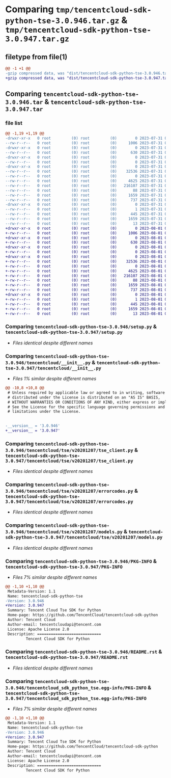 # Comparing `tmp/tencentcloud-sdk-python-tse-3.0.946.tar.gz` & `tmp/tencentcloud-sdk-python-tse-3.0.947.tar.gz`

## filetype from file(1)

```diff
@@ -1 +1 @@
-gzip compressed data, was "dist/tencentcloud-sdk-python-tse-3.0.946.tar", last modified: Mon Jul 31 00:38:59 2023, max compression
+gzip compressed data, was "dist/tencentcloud-sdk-python-tse-3.0.947.tar", last modified: Tue Aug  1 00:59:17 2023, max compression
```

## Comparing `tencentcloud-sdk-python-tse-3.0.946.tar` & `tencentcloud-sdk-python-tse-3.0.947.tar`

### file list

```diff
@@ -1,19 +1,19 @@
-drwxr-xr-x   0 root         (0) root         (0)        0 2023-07-31 00:38:59.000000 tencentcloud-sdk-python-tse-3.0.946/
--rw-r--r--   0 root         (0) root         (0)     1006 2023-07-31 00:38:59.000000 tencentcloud-sdk-python-tse-3.0.946/setup.py
-drwxr-xr-x   0 root         (0) root         (0)        0 2023-07-31 00:38:59.000000 tencentcloud-sdk-python-tse-3.0.946/tencentcloud/
--rw-r--r--   0 root         (0) root         (0)      630 2023-07-31 00:38:59.000000 tencentcloud-sdk-python-tse-3.0.946/tencentcloud/__init__.py
-drwxr-xr-x   0 root         (0) root         (0)        0 2023-07-31 00:38:59.000000 tencentcloud-sdk-python-tse-3.0.946/tencentcloud/tse/
--rw-r--r--   0 root         (0) root         (0)        0 2023-07-31 00:38:59.000000 tencentcloud-sdk-python-tse-3.0.946/tencentcloud/tse/__init__.py
-drwxr-xr-x   0 root         (0) root         (0)        0 2023-07-31 00:38:59.000000 tencentcloud-sdk-python-tse-3.0.946/tencentcloud/tse/v20201207/
--rw-r--r--   0 root         (0) root         (0)    32536 2023-07-31 00:38:59.000000 tencentcloud-sdk-python-tse-3.0.946/tencentcloud/tse/v20201207/tse_client.py
--rw-r--r--   0 root         (0) root         (0)        0 2023-07-31 00:38:59.000000 tencentcloud-sdk-python-tse-3.0.946/tencentcloud/tse/v20201207/__init__.py
--rw-r--r--   0 root         (0) root         (0)     4625 2023-07-31 00:38:59.000000 tencentcloud-sdk-python-tse-3.0.946/tencentcloud/tse/v20201207/errorcodes.py
--rw-r--r--   0 root         (0) root         (0)   216107 2023-07-31 00:38:59.000000 tencentcloud-sdk-python-tse-3.0.946/tencentcloud/tse/v20201207/models.py
--rw-r--r--   0 root         (0) root         (0)       88 2023-07-31 00:38:59.000000 tencentcloud-sdk-python-tse-3.0.946/setup.cfg
--rw-r--r--   0 root         (0) root         (0)     1659 2023-07-31 00:38:59.000000 tencentcloud-sdk-python-tse-3.0.946/PKG-INFO
--rw-r--r--   0 root         (0) root         (0)      737 2023-07-31 00:38:59.000000 tencentcloud-sdk-python-tse-3.0.946/README.rst
-drwxr-xr-x   0 root         (0) root         (0)        0 2023-07-31 00:38:59.000000 tencentcloud-sdk-python-tse-3.0.946/tencentcloud_sdk_python_tse.egg-info/
--rw-r--r--   0 root         (0) root         (0)        1 2023-07-31 00:38:59.000000 tencentcloud-sdk-python-tse-3.0.946/tencentcloud_sdk_python_tse.egg-info/dependency_links.txt
--rw-r--r--   0 root         (0) root         (0)      445 2023-07-31 00:38:59.000000 tencentcloud-sdk-python-tse-3.0.946/tencentcloud_sdk_python_tse.egg-info/SOURCES.txt
--rw-r--r--   0 root         (0) root         (0)     1659 2023-07-31 00:38:59.000000 tencentcloud-sdk-python-tse-3.0.946/tencentcloud_sdk_python_tse.egg-info/PKG-INFO
--rw-r--r--   0 root         (0) root         (0)       13 2023-07-31 00:38:59.000000 tencentcloud-sdk-python-tse-3.0.946/tencentcloud_sdk_python_tse.egg-info/top_level.txt
+drwxr-xr-x   0 root         (0) root         (0)        0 2023-08-01 00:59:17.000000 tencentcloud-sdk-python-tse-3.0.947/
+-rw-r--r--   0 root         (0) root         (0)     1006 2023-08-01 00:59:17.000000 tencentcloud-sdk-python-tse-3.0.947/setup.py
+drwxr-xr-x   0 root         (0) root         (0)        0 2023-08-01 00:59:17.000000 tencentcloud-sdk-python-tse-3.0.947/tencentcloud/
+-rw-r--r--   0 root         (0) root         (0)      630 2023-08-01 00:59:17.000000 tencentcloud-sdk-python-tse-3.0.947/tencentcloud/__init__.py
+drwxr-xr-x   0 root         (0) root         (0)        0 2023-08-01 00:59:17.000000 tencentcloud-sdk-python-tse-3.0.947/tencentcloud/tse/
+-rw-r--r--   0 root         (0) root         (0)        0 2023-08-01 00:59:17.000000 tencentcloud-sdk-python-tse-3.0.947/tencentcloud/tse/__init__.py
+drwxr-xr-x   0 root         (0) root         (0)        0 2023-08-01 00:59:17.000000 tencentcloud-sdk-python-tse-3.0.947/tencentcloud/tse/v20201207/
+-rw-r--r--   0 root         (0) root         (0)    32536 2023-08-01 00:59:17.000000 tencentcloud-sdk-python-tse-3.0.947/tencentcloud/tse/v20201207/tse_client.py
+-rw-r--r--   0 root         (0) root         (0)        0 2023-08-01 00:59:17.000000 tencentcloud-sdk-python-tse-3.0.947/tencentcloud/tse/v20201207/__init__.py
+-rw-r--r--   0 root         (0) root         (0)     4625 2023-08-01 00:59:17.000000 tencentcloud-sdk-python-tse-3.0.947/tencentcloud/tse/v20201207/errorcodes.py
+-rw-r--r--   0 root         (0) root         (0)   216107 2023-08-01 00:59:17.000000 tencentcloud-sdk-python-tse-3.0.947/tencentcloud/tse/v20201207/models.py
+-rw-r--r--   0 root         (0) root         (0)       88 2023-08-01 00:59:17.000000 tencentcloud-sdk-python-tse-3.0.947/setup.cfg
+-rw-r--r--   0 root         (0) root         (0)     1659 2023-08-01 00:59:17.000000 tencentcloud-sdk-python-tse-3.0.947/PKG-INFO
+-rw-r--r--   0 root         (0) root         (0)      737 2023-08-01 00:59:17.000000 tencentcloud-sdk-python-tse-3.0.947/README.rst
+drwxr-xr-x   0 root         (0) root         (0)        0 2023-08-01 00:59:17.000000 tencentcloud-sdk-python-tse-3.0.947/tencentcloud_sdk_python_tse.egg-info/
+-rw-r--r--   0 root         (0) root         (0)        1 2023-08-01 00:59:17.000000 tencentcloud-sdk-python-tse-3.0.947/tencentcloud_sdk_python_tse.egg-info/dependency_links.txt
+-rw-r--r--   0 root         (0) root         (0)      445 2023-08-01 00:59:17.000000 tencentcloud-sdk-python-tse-3.0.947/tencentcloud_sdk_python_tse.egg-info/SOURCES.txt
+-rw-r--r--   0 root         (0) root         (0)     1659 2023-08-01 00:59:17.000000 tencentcloud-sdk-python-tse-3.0.947/tencentcloud_sdk_python_tse.egg-info/PKG-INFO
+-rw-r--r--   0 root         (0) root         (0)       13 2023-08-01 00:59:17.000000 tencentcloud-sdk-python-tse-3.0.947/tencentcloud_sdk_python_tse.egg-info/top_level.txt
```

### Comparing `tencentcloud-sdk-python-tse-3.0.946/setup.py` & `tencentcloud-sdk-python-tse-3.0.947/setup.py`

 * *Files identical despite different names*

### Comparing `tencentcloud-sdk-python-tse-3.0.946/tencentcloud/__init__.py` & `tencentcloud-sdk-python-tse-3.0.947/tencentcloud/__init__.py`

 * *Files 1% similar despite different names*

```diff
@@ -10,8 +10,8 @@
 # Unless required by applicable law or agreed to in writing, software
 # distributed under the License is distributed on an "AS IS" BASIS,
 # WITHOUT WARRANTIES OR CONDITIONS OF ANY KIND, either express or implied.
 # See the License for the specific language governing permissions and
 # limitations under the License.
 
 
-__version__ = '3.0.946'
+__version__ = '3.0.947'
```

### Comparing `tencentcloud-sdk-python-tse-3.0.946/tencentcloud/tse/v20201207/tse_client.py` & `tencentcloud-sdk-python-tse-3.0.947/tencentcloud/tse/v20201207/tse_client.py`

 * *Files identical despite different names*

### Comparing `tencentcloud-sdk-python-tse-3.0.946/tencentcloud/tse/v20201207/errorcodes.py` & `tencentcloud-sdk-python-tse-3.0.947/tencentcloud/tse/v20201207/errorcodes.py`

 * *Files identical despite different names*

### Comparing `tencentcloud-sdk-python-tse-3.0.946/tencentcloud/tse/v20201207/models.py` & `tencentcloud-sdk-python-tse-3.0.947/tencentcloud/tse/v20201207/models.py`

 * *Files identical despite different names*

### Comparing `tencentcloud-sdk-python-tse-3.0.946/PKG-INFO` & `tencentcloud-sdk-python-tse-3.0.947/PKG-INFO`

 * *Files 7% similar despite different names*

```diff
@@ -1,10 +1,10 @@
 Metadata-Version: 1.1
 Name: tencentcloud-sdk-python-tse
-Version: 3.0.946
+Version: 3.0.947
 Summary: Tencent Cloud Tse SDK for Python
 Home-page: https://github.com/TencentCloud/tencentcloud-sdk-python
 Author: Tencent Cloud
 Author-email: tencentcloudapi@tencent.com
 License: Apache License 2.0
 Description: ============================
         Tencent Cloud SDK for Python
```

### Comparing `tencentcloud-sdk-python-tse-3.0.946/README.rst` & `tencentcloud-sdk-python-tse-3.0.947/README.rst`

 * *Files identical despite different names*

### Comparing `tencentcloud-sdk-python-tse-3.0.946/tencentcloud_sdk_python_tse.egg-info/PKG-INFO` & `tencentcloud-sdk-python-tse-3.0.947/tencentcloud_sdk_python_tse.egg-info/PKG-INFO`

 * *Files 7% similar despite different names*

```diff
@@ -1,10 +1,10 @@
 Metadata-Version: 1.1
 Name: tencentcloud-sdk-python-tse
-Version: 3.0.946
+Version: 3.0.947
 Summary: Tencent Cloud Tse SDK for Python
 Home-page: https://github.com/TencentCloud/tencentcloud-sdk-python
 Author: Tencent Cloud
 Author-email: tencentcloudapi@tencent.com
 License: Apache License 2.0
 Description: ============================
         Tencent Cloud SDK for Python
```


